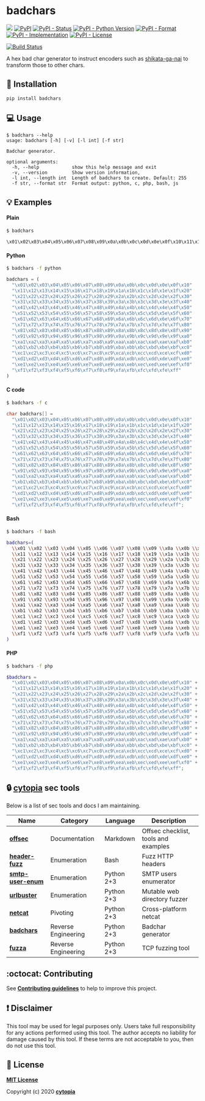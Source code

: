 # badchars

[![](https://img.shields.io/badge/code%20style-black-000000.svg)](https://github.com/psf/black)
[![PyPI](https://img.shields.io/pypi/v/badchars)](https://pypi.org/project/badchars/)
[![PyPI - Status](https://img.shields.io/pypi/status/badchars)](https://pypi.org/project/badchars/)
[![PyPI - Python Version](https://img.shields.io/pypi/pyversions/badchars)](https://pypi.org/project/badchars/)
[![PyPI - Format](https://img.shields.io/pypi/format/badchars)](https://pypi.org/project/badchars/)
[![PyPI - Implementation](https://img.shields.io/pypi/implementation/badchars)](https://pypi.org/project/badchars/)
[![PyPI - License](https://img.shields.io/pypi/l/badchars)](https://pypi.org/project/badchars/)

[![Build Status](https://github.com/cytopia/badchars/workflows/linting/badge.svg)](https://github.com/cytopia/badchars/actions?workflow=linting)

A hex bad char generator to instruct encoders such as [shikata-ga-nai](https://github.com/rapid7/metasploit-framework/blob/master/modules/encoders/x86/shikata_ga_nai.rb)
to transform those to other chars.


## :tada: Installation
```bash
pip install badchars
```


## :computer: Usage
```
$ badchars --help
usage: badchars [-h] [-v] [-l int] [-f str]

Badchar generator.

optional arguments:
  -h, --help            show this help message and exit
  -v, --version         Show version information,
  -l int, --length int  Length of badchars to create. Default: 255
  -f str, --format str  Format output: python, c, php, bash, js
```


## :bulb: Examples

#### Plain
```bash
$ badchars
```
```
\x01\x02\x03\x04\x05\x06\x07\x08\x09\x0a\x0b\x0c\x0d\x0e\x0f\x10\x11\x12\x13\x14\x15\x16\x17\x18\x19\x1a\x1b\x1c\x1d\x1e\x1f\x20\x21\x22\x23\x24\x25\x26\x27\x28\x29\x2a\x2b\x2c\x2d\x2e\x2f\x30\x31\x32\x33\x34\x35\x36\x37\x38\x39\x3a\x3b\x3c\x3d\x3e\x3f\x40\x41\x42\x43\x44\x45\x46\x47\x48\x49\x4a\x4b\x4c\x4d\x4e\x4f\x50\x51\x52\x53\x54\x55\x56\x57\x58\x59\x5a\x5b\x5c\x5d\x5e\x5f\x60\x61\x62\x63\x64\x65\x66\x67\x68\x69\x6a\x6b\x6c\x6d\x6e\x6f\x70\x71\x72\x73\x74\x75\x76\x77\x78\x79\x7a\x7b\x7c\x7d\x7e\x7f\x80\x81\x82\x83\x84\x85\x86\x87\x88\x89\x8a\x8b\x8c\x8d\x8e\x8f\x90\x91\x92\x93\x94\x95\x96\x97\x98\x99\x9a\x9b\x9c\x9d\x9e\x9f\xa0\xa1\xa2\xa3\xa4\xa5\xa6\xa7\xa8\xa9\xaa\xab\xac\xad\xae\xaf\xb0\xb1\xb2\xb3\xb4\xb5\xb6\xb7\xb8\xb9\xba\xbb\xbc\xbd\xbe\xbf\xc0\xc1\xc2\xc3\xc4\xc5\xc6\xc7\xc8\xc9\xca\xcb\xcc\xcd\xce\xcf\xd0\xd1\xd2\xd3\xd4\xd5\xd6\xd7\xd8\xd9\xda\xdb\xdc\xdd\xde\xdf\xe0\xe1\xe2\xe3\xe4\xe5\xe6\xe7\xe8\xe9\xea\xeb\xec\xed\xee\xef\xf0\xf1\xf2\xf3\xf4\xf5\xf6\xf7\xf8\xf9\xfa\xfb\xfc\xfd\xfe\xff
```

#### Python
```bash
$ badchars -f python
```
```python
badchars = (
  "\x01\x02\x03\x04\x05\x06\x07\x08\x09\x0a\x0b\x0c\x0d\x0e\x0f\x10"
  "\x11\x12\x13\x14\x15\x16\x17\x18\x19\x1a\x1b\x1c\x1d\x1e\x1f\x20"
  "\x21\x22\x23\x24\x25\x26\x27\x28\x29\x2a\x2b\x2c\x2d\x2e\x2f\x30"
  "\x31\x32\x33\x34\x35\x36\x37\x38\x39\x3a\x3b\x3c\x3d\x3e\x3f\x40"
  "\x41\x42\x43\x44\x45\x46\x47\x48\x49\x4a\x4b\x4c\x4d\x4e\x4f\x50"
  "\x51\x52\x53\x54\x55\x56\x57\x58\x59\x5a\x5b\x5c\x5d\x5e\x5f\x60"
  "\x61\x62\x63\x64\x65\x66\x67\x68\x69\x6a\x6b\x6c\x6d\x6e\x6f\x70"
  "\x71\x72\x73\x74\x75\x76\x77\x78\x79\x7a\x7b\x7c\x7d\x7e\x7f\x80"
  "\x81\x82\x83\x84\x85\x86\x87\x88\x89\x8a\x8b\x8c\x8d\x8e\x8f\x90"
  "\x91\x92\x93\x94\x95\x96\x97\x98\x99\x9a\x9b\x9c\x9d\x9e\x9f\xa0"
  "\xa1\xa2\xa3\xa4\xa5\xa6\xa7\xa8\xa9\xaa\xab\xac\xad\xae\xaf\xb0"
  "\xb1\xb2\xb3\xb4\xb5\xb6\xb7\xb8\xb9\xba\xbb\xbc\xbd\xbe\xbf\xc0"
  "\xc1\xc2\xc3\xc4\xc5\xc6\xc7\xc8\xc9\xca\xcb\xcc\xcd\xce\xcf\xd0"
  "\xd1\xd2\xd3\xd4\xd5\xd6\xd7\xd8\xd9\xda\xdb\xdc\xdd\xde\xdf\xe0"
  "\xe1\xe2\xe3\xe4\xe5\xe6\xe7\xe8\xe9\xea\xeb\xec\xed\xee\xef\xf0"
  "\xf1\xf2\xf3\xf4\xf5\xf6\xf7\xf8\xf9\xfa\xfb\xfc\xfd\xfe\xff"
)
```

#### C code
```bash
$ badchars -f c
```
```cpp
char badchars[] =
  "\x01\x02\x03\x04\x05\x06\x07\x08\x09\x0a\x0b\x0c\x0d\x0e\x0f\x10"
  "\x11\x12\x13\x14\x15\x16\x17\x18\x19\x1a\x1b\x1c\x1d\x1e\x1f\x20"
  "\x21\x22\x23\x24\x25\x26\x27\x28\x29\x2a\x2b\x2c\x2d\x2e\x2f\x30"
  "\x31\x32\x33\x34\x35\x36\x37\x38\x39\x3a\x3b\x3c\x3d\x3e\x3f\x40"
  "\x41\x42\x43\x44\x45\x46\x47\x48\x49\x4a\x4b\x4c\x4d\x4e\x4f\x50"
  "\x51\x52\x53\x54\x55\x56\x57\x58\x59\x5a\x5b\x5c\x5d\x5e\x5f\x60"
  "\x61\x62\x63\x64\x65\x66\x67\x68\x69\x6a\x6b\x6c\x6d\x6e\x6f\x70"
  "\x71\x72\x73\x74\x75\x76\x77\x78\x79\x7a\x7b\x7c\x7d\x7e\x7f\x80"
  "\x81\x82\x83\x84\x85\x86\x87\x88\x89\x8a\x8b\x8c\x8d\x8e\x8f\x90"
  "\x91\x92\x93\x94\x95\x96\x97\x98\x99\x9a\x9b\x9c\x9d\x9e\x9f\xa0"
  "\xa1\xa2\xa3\xa4\xa5\xa6\xa7\xa8\xa9\xaa\xab\xac\xad\xae\xaf\xb0"
  "\xb1\xb2\xb3\xb4\xb5\xb6\xb7\xb8\xb9\xba\xbb\xbc\xbd\xbe\xbf\xc0"
  "\xc1\xc2\xc3\xc4\xc5\xc6\xc7\xc8\xc9\xca\xcb\xcc\xcd\xce\xcf\xd0"
  "\xd1\xd2\xd3\xd4\xd5\xd6\xd7\xd8\xd9\xda\xdb\xdc\xdd\xde\xdf\xe0"
  "\xe1\xe2\xe3\xe4\xe5\xe6\xe7\xe8\xe9\xea\xeb\xec\xed\xee\xef\xf0"
  "\xf1\xf2\xf3\xf4\xf5\xf6\xf7\xf8\xf9\xfa\xfb\xfc\xfd\xfe\xff";
```

#### Bash
```bash
$ badchars -f bash
```
```bash
badchars=(
  \\x01 \\x02 \\x03 \\x04 \\x05 \\x06 \\x07 \\x08 \\x09 \\x0a \\x0b \\x0c \\x0d \\x0e \\x0f \\x10
  \\x11 \\x12 \\x13 \\x14 \\x15 \\x16 \\x17 \\x18 \\x19 \\x1a \\x1b \\x1c \\x1d \\x1e \\x1f \\x20
  \\x21 \\x22 \\x23 \\x24 \\x25 \\x26 \\x27 \\x28 \\x29 \\x2a \\x2b \\x2c \\x2d \\x2e \\x2f \\x30
  \\x31 \\x32 \\x33 \\x34 \\x35 \\x36 \\x37 \\x38 \\x39 \\x3a \\x3b \\x3c \\x3d \\x3e \\x3f \\x40
  \\x41 \\x42 \\x43 \\x44 \\x45 \\x46 \\x47 \\x48 \\x49 \\x4a \\x4b \\x4c \\x4d \\x4e \\x4f \\x50
  \\x51 \\x52 \\x53 \\x54 \\x55 \\x56 \\x57 \\x58 \\x59 \\x5a \\x5b \\x5c \\x5d \\x5e \\x5f \\x60
  \\x61 \\x62 \\x63 \\x64 \\x65 \\x66 \\x67 \\x68 \\x69 \\x6a \\x6b \\x6c \\x6d \\x6e \\x6f \\x70
  \\x71 \\x72 \\x73 \\x74 \\x75 \\x76 \\x77 \\x78 \\x79 \\x7a \\x7b \\x7c \\x7d \\x7e \\x7f \\x80
  \\x81 \\x82 \\x83 \\x84 \\x85 \\x86 \\x87 \\x88 \\x89 \\x8a \\x8b \\x8c \\x8d \\x8e \\x8f \\x90
  \\x91 \\x92 \\x93 \\x94 \\x95 \\x96 \\x97 \\x98 \\x99 \\x9a \\x9b \\x9c \\x9d \\x9e \\x9f \\xa0
  \\xa1 \\xa2 \\xa3 \\xa4 \\xa5 \\xa6 \\xa7 \\xa8 \\xa9 \\xaa \\xab \\xac \\xad \\xae \\xaf \\xb0
  \\xb1 \\xb2 \\xb3 \\xb4 \\xb5 \\xb6 \\xb7 \\xb8 \\xb9 \\xba \\xbb \\xbc \\xbd \\xbe \\xbf \\xc0
  \\xc1 \\xc2 \\xc3 \\xc4 \\xc5 \\xc6 \\xc7 \\xc8 \\xc9 \\xca \\xcb \\xcc \\xcd \\xce \\xcf \\xd0
  \\xd1 \\xd2 \\xd3 \\xd4 \\xd5 \\xd6 \\xd7 \\xd8 \\xd9 \\xda \\xdb \\xdc \\xdd \\xde \\xdf \\xe0
  \\xe1 \\xe2 \\xe3 \\xe4 \\xe5 \\xe6 \\xe7 \\xe8 \\xe9 \\xea \\xeb \\xec \\xed \\xee \\xef \\xf0
  \\xf1 \\xf2 \\xf3 \\xf4 \\xf5 \\xf6 \\xf7 \\xf8 \\xf9 \\xfa \\xfb \\xfc \\xfd \\xfe \\xff
)
```

#### PHP
```bash
$ badchars -f php
```
```php
$badchars =
  "\x01\x02\x03\x04\x05\x06\x07\x08\x09\x0a\x0b\x0c\x0d\x0e\x0f\x10" +
  "\x11\x12\x13\x14\x15\x16\x17\x18\x19\x1a\x1b\x1c\x1d\x1e\x1f\x20" +
  "\x21\x22\x23\x24\x25\x26\x27\x28\x29\x2a\x2b\x2c\x2d\x2e\x2f\x30" +
  "\x31\x32\x33\x34\x35\x36\x37\x38\x39\x3a\x3b\x3c\x3d\x3e\x3f\x40" +
  "\x41\x42\x43\x44\x45\x46\x47\x48\x49\x4a\x4b\x4c\x4d\x4e\x4f\x50" +
  "\x51\x52\x53\x54\x55\x56\x57\x58\x59\x5a\x5b\x5c\x5d\x5e\x5f\x60" +
  "\x61\x62\x63\x64\x65\x66\x67\x68\x69\x6a\x6b\x6c\x6d\x6e\x6f\x70" +
  "\x71\x72\x73\x74\x75\x76\x77\x78\x79\x7a\x7b\x7c\x7d\x7e\x7f\x80" +
  "\x81\x82\x83\x84\x85\x86\x87\x88\x89\x8a\x8b\x8c\x8d\x8e\x8f\x90" +
  "\x91\x92\x93\x94\x95\x96\x97\x98\x99\x9a\x9b\x9c\x9d\x9e\x9f\xa0" +
  "\xa1\xa2\xa3\xa4\xa5\xa6\xa7\xa8\xa9\xaa\xab\xac\xad\xae\xaf\xb0" +
  "\xb1\xb2\xb3\xb4\xb5\xb6\xb7\xb8\xb9\xba\xbb\xbc\xbd\xbe\xbf\xc0" +
  "\xc1\xc2\xc3\xc4\xc5\xc6\xc7\xc8\xc9\xca\xcb\xcc\xcd\xce\xcf\xd0" +
  "\xd1\xd2\xd3\xd4\xd5\xd6\xd7\xd8\xd9\xda\xdb\xdc\xdd\xde\xdf\xe0" +
  "\xe1\xe2\xe3\xe4\xe5\xe6\xe7\xe8\xe9\xea\xeb\xec\xed\xee\xef\xf0" +
  "\xf1\xf2\xf3\xf4\xf5\xf6\xf7\xf8\xf9\xfa\xfb\xfc\xfd\xfe\xff";
```


## :lock: [cytopia](https://github.com/cytopia) sec tools

Below is a list of sec tools and docs I am maintaining.

| Name                 | Category             | Language   | Description |
|----------------------|----------------------|------------|-------------|
| **[offsec]**         | Documentation        | Markdown   | Offsec checklist, tools and examples |
| **[header-fuzz]**    | Enumeration          | Bash       | Fuzz HTTP headers |
| **[smtp-user-enum]** | Enumeration          | Python 2+3 | SMTP users enumerator |
| **[urlbuster]**      | Enumeration          | Python 2+3 | Mutable web directory fuzzer |
| **[netcat]**         | Pivoting             | Python 2+3 | Cross-platform netcat |
| **[badchars]**       | Reverse Engineering  | Python 2+3 | Badchar generator |
| **[fuzza]**          | Reverse Engineering  | Python 2+3 | TCP fuzzing tool |

[offsec]: https://github.com/cytopia/offsec
[header-fuzz]: https://github.com/cytopia/header-fuzz
[smtp-user-enum]: https://github.com/cytopia/smtp-user-enum
[urlbuster]: https://github.com/cytopia/urlbuster
[netcat]: https://github.com/cytopia/netcat
[badchars]: https://github.com/cytopia/badchars
[fuzza]: https://github.com/cytopia/fuzza


## :octocat: Contributing

See **[Contributing guidelines](CONTRIBUTING.md)** to help to improve this project.


## :exclamation: Disclaimer

This tool may be used for legal purposes only. Users take full responsibility for any actions performed using this tool. The author accepts no liability for damage caused by this tool. If these terms are not acceptable to you, then do not use this tool.


## :page_facing_up: License

**[MIT License](LICENSE.txt)**

Copyright (c) 2020 **[cytopia](https://github.com/cytopia)**
